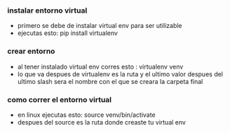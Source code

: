 ### instalar entorno virtual
- primero se debe de instalar virtual env para ser utilizable
- ejecutas esto: pip install virtualenv
### crear entorno
- al tener instalado virtual env corres esto : virtualenv venv
- lo que va despues de virtualenv es la ruta y el ultimo valor despues del ultimo slash sera el nombre con el que se creara la carpeta final
### como correr el entorno virtual 
- en linux ejecutas esto:  source venv/bin/activate
- despues del source es la ruta donde creaste tu virtual env